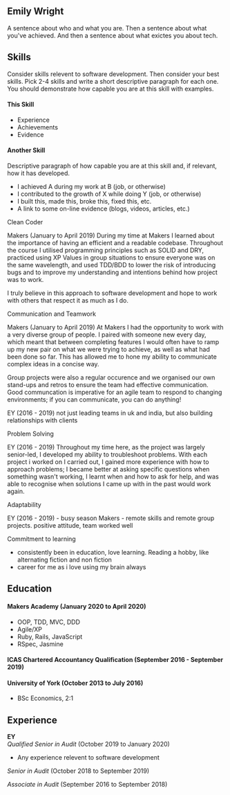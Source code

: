 ## Emily Wright

A sentence about who and what you are. Then a sentence about what you've achieved. And then a sentence about what exictes you about tech.

## Skills

Consider skills relevent to software development. Then consider your best skills. Pick 2-4 skills and write a short descriptive paragraph for each one. You should demonstrate how capable you are at this skill with examples.

#### This Skill

- Experience
- Achievements
- Evidence

#### Another Skill

Descriptive paragraph of how capable you are at this skill and, if relevant, how it has developed.

- I achieved A during my work at B (job, or otherwise)
- I contributed to the growth of X while doing Y (job, or otherwise)
- I built this, made this, broke this, fixed this, etc.
- A link to some on-line evidence (blogs, videos, articles, etc.)

Clean Coder

Makers (January to April 2019) During my time at Makers I learned about the importance of having an efficient and a readable codebase. Throughout the course I utilised programming principles such as SOLID and DRY, practiced using XP Values in group situations to ensure everyone was on the same wavelength, and used TDD/BDD to lower the risk of introducing bugs and to improve my understanding and intentions behind how project was to work. 

I truly believe in this approach to software development and hope to work with others that respect it as much as I do.

Communication and Teamwork

Makers (January to April 2019) At Makers I had the opportunity to work with a very diverse group of people. I paired with someone new every day, which meant that between completing features I would often have to ramp up my new pair on what we were trying to achieve, as well as what had been done so far. This has allowed me to hone my ability to communicate complex ideas in a concise way.

Group projects were also a regular occurence and we organised our own stand-ups and retros to ensure the team had effective communication. Good communcation is imperative for an agile team to respond to changing environments; if you can communicate, you can do anything!

EY (2016 - 2019)
not just leading teams in uk and india, but also building relationships with clients


Problem Solving

EY (2016 - 2019)
Throughout my time here, as the project was largely senior-led, I developed my ability to troubleshoot problems. With each project i worked on I carried out, I gained more experience with how to approach problems; I became better at asking specific questions when something wasn't working, I learnt when and how to ask for help, and was able to recognise when solutions I came up with in the past would work again.

Adaptability

EY (2016 - 2019) - busy season
Makers - remote skills and remote group projects. positive attitude, team worked well

Commitment to learning

- consistently been in education, love learning. Reading a hobby, like alternating fiction and non fiction
- career for me as i love using my brain always


## Education

#### Makers Academy (January 2020 to April 2020)

- OOP, TDD, MVC, DDD
- Agile/XP
- Ruby, Rails, JavaScript
- RSpec, Jasmine

#### ICAS Chartered Accountancy Qualification (September 2016 - September 2019)



#### University of York (October 2013 to July 2016)

- BSc Economics, 2:1


## Experience

**EY**   
*Qualified Senior in Audit* (October 2019 to January 2020) 
- Any experience relevent to software development

*Senior in Audit* (October 2018 to September 2019)

*Associate in Audit* (September 2016 to September 2018) 

